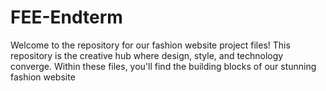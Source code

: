 # FEE-Endterm
Welcome to the repository for our fashion website project files! This repository is the creative hub where design, style, and technology converge. Within these files, you'll find the building blocks of our stunning fashion website
